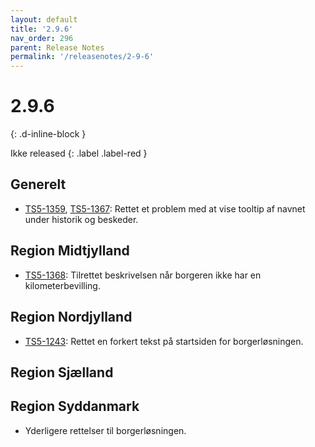 ```yaml
---
layout: default
title: '2.9.6'
nav_order: 296
parent: Release Notes
permalink: '/releasenotes/2-9-6'
---
```


# 2.9.6
{: .d-inline-block }

Ikke released
{: .label .label-red }

## Generelt
- [TS5-1359](https://sd.trifork.com/browse/TS5-1359), [TS5-1367](https://sd.trifork.com/browse/TS5-1367): Rettet et problem med at vise tooltip af navnet under historik og beskeder.

## Region Midtjylland
- [TS5-1368](https://sd.trifork.com/browse/TS5-1368): Tilrettet beskrivelsen når borgeren ikke har en kilometerbevilling.

## Region Nordjylland
- [TS5-1243](https://sd.trifork.com/browse/TS5-1243): Rettet en forkert tekst på startsiden for borgerløsningen.

## Region Sjælland

## Region Syddanmark
- Yderligere rettelser til borgerløsningen.
